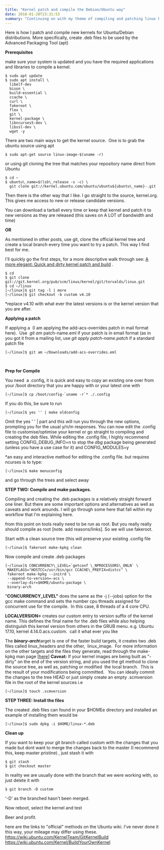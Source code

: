 ```yaml
---
title: "Kernel patch and compile the Debian/Ubuntu way"
date: 2018-01-20T23:31:53
summary: "Continuing on with my theme of compiling and patching linux kernels a la: [Kernel patch and compile the Fedora way](http://webby.land/2018/01/18/kernel-patch-and-compile-the-fedora-way/) [A more elegant: Quick and dirty kernel patch and build](http://webby.land/2018/01/19/a-more-elegant-quick-and-dirty-kernel-patch-and-build/)..."
---
```



Here is how I patch and compile new kernels for Ubuntu/Debian distributions. More specifically, create .deb files to be used by the Advanced Packaging Tool (apt)

**Prerequisites**

make sure your system is updated and you have the required applications and libraries to compile a kernel.

```
$ sudo apt update
$ sudo apt install \
  libelf-dev
  bison \
  build-essential \
  ccache \
  curl \
  fakeroot \
  flex \
  git \
  kernel-package \
  libncurses5-dev \
  libssl-dev \
  wget -y
```

There are two main ways to get the kernel source.  One is to grab the ubuntu source using apt

```
$ sudo apt-get source linux-image-$(uname -r)
```

or using git cloning the tree that matches your repository name direct from Ubuntu

```
$ cd ~
$ ubuntu\_name=$(lsb\_release -s -c) \
  git clone git://kernel.ubuntu.com/ubuntu/ubuntu${ubuntu\_name}-.git
```

Then there is the other way that I like. I go straight to the source, kernel.org. This gives me access to new or release candidate versions.

You can download a tarball every time or keep that kernel and patch it to new versions as they are released (this saves on A LOT of bandwidth and time)

**OR**

As mentioned in other posts, use git, clone the official kernel tree and create a local branch every time you want to try a patch. This way I find best for me.

I'll quickly go the first steps, for a more descriptive walk through see: [A more elegant: Quick and dirty kernel patch and build](http://webby.land/2018/01/19/a-more-elegant-quick-and-dirty-kernel-patch-and-build/) .

```
$ cd
$ git clone git://git.kernel.org/pub/scm/linux/kernel/git/torvalds/linux.git
$ cd ~/linux
[~/linux]$ git tag -l | more
[~/linux]$ git checkout -b custom v4.10

```

*replace v4.10 with what ever the latest versions is or the kernel version that you are after.

**Applying a patch**

If applying a  (I am applying the add-acs-overrides patch in mail format here).  Use  *git am* patch-name.eml if your patch is in email format (as in you got it from a mailing list, use *git apply patch-name.patch* if a standard patch file

```
[~/linux]$ git am ~/Downloads/add-acs-overrides.eml
```

 

**Prep for Compile**

You need  a .config, it is quick and easy to copy an existing one over from your /boot directory that you are happy with or your latest one with

```
[~/linux]$ cp /boot/config-`uname -r`* ./.config
```

If you do this, be sure to run

```
[~/linux]$ yes '' | make oldconfig
```

Omit the yes ' ' | part and this will run you through the new options, prompting you for the usual y/n/m responses. You can now edit the .config file to customise/optimise your kernel or go straight to compiling and creating the deb files. While editing the .config file, I highly recommend setting CONFIG\_DEBUG\_INFO=n to stop the *dbg* package being generated (unless you have a use case for it) and CONFIG\_MODULES=y

*an easy and interactive method for editing the .config file. but requires ncurses is to type:

```
[~/linux]$ make menuconfig
```

and go through the trees and select away

**STEP TWO: Compile and make packages.**

Compiling and creating the .deb packages is a relatively straight forward one liner. But there are some important options and alternatives as well as caveats and work arounds. I will go through some here that fall within my workflow that I'm explaining here.

from this point on tools really need to be run as root. But you really really should compile as root [note. add reasons/links]. So we will use fakeroot.

Start with a clean source tree (this will preserve your existing .config file

```
[~/linux]$ fakeroot make-kpkg clean
```

Now compile and create .deb packages

```
[~/linux]$ CONCURRENCY\_LEVEL=`getconf \_NPROCESSORS\_ONLN` \
 MAKEFLAGS="HOSTCC=/usr/bin/gcc CCACHE\_PREFIX=distcc" \ 
 fakeroot make-kpkg --initrd \
 --append-to-version=-acs \
 --overlay-dir=$HOME/ubuntu-package \ 
 binary-arch
```

"**CONCURRENCY\_LEVEL"** does the same as the -j (--jobs) option for the gcc make command and sets the number cpu threads assigned for concurrent use for the compile.  In this case, 8 threads of a 4 core CPU.

**LOCALVERSION=** creates our custom entry to version suffix of the kernel name. This defines the final name for the .deb files while also helping distinguish this kernel version from others in the GRUB menu. e.g. Ubuntu 17.10, kernel 4.14.0.acs.custom.  call it what ever you like

The ***binary-arch***target is one of the faster build targets, it creates two .deb files called linux\_headers and the other,  linux\_image.  For more information on the other targets and the files they generate, read through the make-kpkg man page [[here]](https://manpages.debian.org/jessie/kernel-package/make-kpkg.1.en.html)
**Caveat:** If your kernel images are being built as "-dirty" on the end of the version string, and you used the git method to clone the source tree, as well as, patching or modified  the local branch.  This is the result of your modifications being committed.   You can ideally commit the changes to the tree HEAD or just simply create an empty .scmversion file in the root of the kernel sources i.e

```
[~/linux]$ touch .scmversion
```

**STEP THREE: Install the files**

The created .deb files can found in your $HOMEe directory and installed an example of installing them would be

```
[~/linux]$ sudo dpkg -i $HOME/linux-*.deb
```

**Clean up**

If you want to keep your git branch called custom with the changes that you made but dont want to merge the changes back to the master (I recommend this, keep master pristine) , just stash it with

```
$ git stash
$ git checkout master
```

In reality we are usually done with the branch that we were working with, so just delete it with

```
$ git branch -D custom
```

'-D' as the branched hasn't been merged.

Now reboot, select the kernel and test

Beer and profit.

here are the links to "official" methods on the Ubuntu wiki. I've never done it this way, your mileage may differ using these.
<https://wiki.ubuntu.com/KernelTeam/GitKernelBuild>
<https://wiki.ubuntu.com/Kernel/BuildYourOwnKernel>